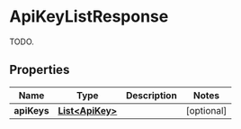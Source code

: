 

# ApiKeyListResponse

TODO.
## Properties

Name | Type | Description | Notes
------------ | ------------- | ------------- | -------------
**apiKeys** | [**List&lt;ApiKey&gt;**](ApiKey.md) |  |  [optional]



